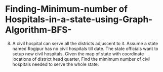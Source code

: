 # Finding-Minimum-number of Hospitals-in-a-state-using-Graph-Algorithm-BFS-
8. A civil hospital can serve all the districts adjuscent to it. Assume a state named Rogipur has no civil hospitals till date. The state officials want to setup new civil hospitals. Given the map of state with coordinate locations of district head quarter, Find the mimimum number of civil hospitals needed to serve the whole state.
